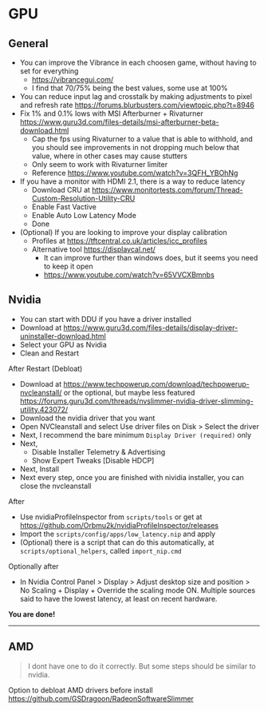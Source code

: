 # GPU

## General

- You can improve the Vibrance in each choosen game, without having to set for everything
  - <https://vibrancegui.com/>
  - I find that 70/75% being the best values, some use at 100%
- You can reduce input lag and crosstalk by making adjustments to pixel and refresh rate <https://forums.blurbusters.com/viewtopic.php?t=8946>
- Fix 1% and 0.1% lows with MSI Afterburner + Rivaturner <https://www.guru3d.com/files-details/msi-afterburner-beta-download.html>
  - Cap the fps using Rivaturner to a value that is able to withhold, and you should see improvements in not dropping much below that value, where in other cases may cause stutters
  - Only seem to work with Rivaturner limiter
  - Reference <https://www.youtube.com/watch?v=3QFH_YBOhNg>
- If you have a monitor with HDMI 2.1, there is a way to reduce latency
  - Download CRU at <https://www.monitortests.com/forum/Thread-Custom-Resolution-Utility-CRU>
  - Enable Fast Vactive
  - Enable Auto Low Latency Mode
  - Done
- (Optional) If you are looking to improve your display calibration
  - Profiles at <https://tftcentral.co.uk/articles/icc_profiles>
  - Alternative tool <https://displaycal.net/>
    - It can improve further than windows does, but it seems you need to keep it open
    - <https://www.youtube.com/watch?v=65VVCXBmnbs>

## Nvidia

- You can start with DDU if you have a driver installed
- Download at <https://www.guru3d.com/files-details/display-driver-uninstaller-download.html>
- Select your GPU as Nvidia
- Clean and Restart

After Restart (Debloat)

- Download at <https://www.techpowerup.com/download/techpowerup-nvcleanstall/> or the optional, but maybe less featured <https://forums.guru3d.com/threads/nvslimmer-nvidia-driver-slimming-utility.423072/>
- Download the nvidia driver that you want
- Open NVCleanstall and select Use driver files on Disk > Select the driver
- Next, I recommend the bare minimum `Display Driver (required)` only
- Next,
  - Disable Installer Telemetry & Advertising
  - Show Expert Tweaks [Disable HDCP]
- Next, Install
- Next every step, once you are finished with nividia installer, you can close the nvcleanstall

After

- Use nvidiaProfileInspector from `scripts/tools` or get at <https://github.com/Orbmu2k/nvidiaProfileInspector/releases>
- Import the `scripts/config/apps/low_latency.nip` and apply
- (Optional) there is a script that can do this automatically, at `scripts/optional_helpers`, called `import_nip.cmd`

Optionally after

- In Nvidia Control Panel > Display > Adjust desktop size and position > No Scaling + Display + Override the scaling mode ON. Multiple sources said to have the lowest latency, at least on recent hardware.

**You are done!**

---

## AMD

> I dont have one to do it correctly. But some steps should be similar to nvidia.

Option to debloat AMD drivers before install <https://github.com/GSDragoon/RadeonSoftwareSlimmer>
